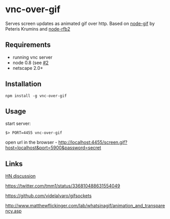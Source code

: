 vnc-over-gif
============

Serves screen updates as animated gif over http.
Based on [node-gif](https://github.com/pkrumins/node-gif) by Peteris Krumins and [node-rfb2](https://github.com/sidorares/node-rfb2)

## Requirements

  - running vnc server
  - node 0.8 (see [#2](https://github.com/sidorares/vnc-over-gif/issues/2)
  - netscape 2.0+

## Installation

    npm install -g vnc-over-gif

## Usage

start server:

    $> PORT=4455 vnc-over-gif

open url in the browser - [http://localhost:4455/screen.gif?host=localhost&port=5900&password=secret](http://localhost:4455/screen.gif?host=localhost&port=5900&password=secret)

## Links

[HN discussion](https://news.ycombinator.com/item?id=5763183)

https://twitter.com/tmm1/status/336810488631554049

https://github.com/videlalvaro/gifsockets

http://www.matthewflickinger.com/lab/whatsinagif/animation_and_transparency.asp
